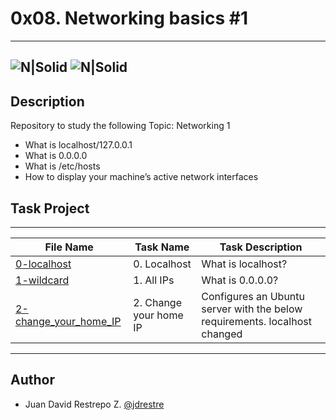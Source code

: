 # 0x08. Networking basics #1
---
![N|Solid](https://www.holbertonschool.com/holberton-logo.png) ![N|Solid](https://intranet.hbtn.io/assets/holberton-logo-coral-27055cb2f875eb10bf3b3942e52a24581bc0667695bdc856d4f08b469b678000.png)
---

## Description
Repository to study the following Topic: Networking 1

- What is localhost/127.0.0.1
- What is 0.0.0.0
- What is /etc/hosts
- How to display your machine’s active network interfaces

## Task Project
---
File Name|Task Name|Task Description
---|---|---
[0-localhost](https://github.com/jdrestre/holberton-system_engineering-devops/tree/master/0x07-networking_basics/0-localhost)|0. Localhost|What is localhost?
[1-wildcard](https://github.com/jdrestre/holberton-system_engineering-devops/tree/master/0x07-networking_basics/1-wildcard)|1. All IPs|What is 0.0.0.0?
[2-change_your_home_IP](https://github.com/jdrestre/holberton-system_engineering-devops/tree/master/0x07-networking_basics/2-change_your_home_IP)|2. Change your home IP|Configures an Ubuntu server with the below requirements. localhost changed


---
## Author

- Juan David Restrepo Z. [@jdrestre](https://twitter.com/jdrestre)
